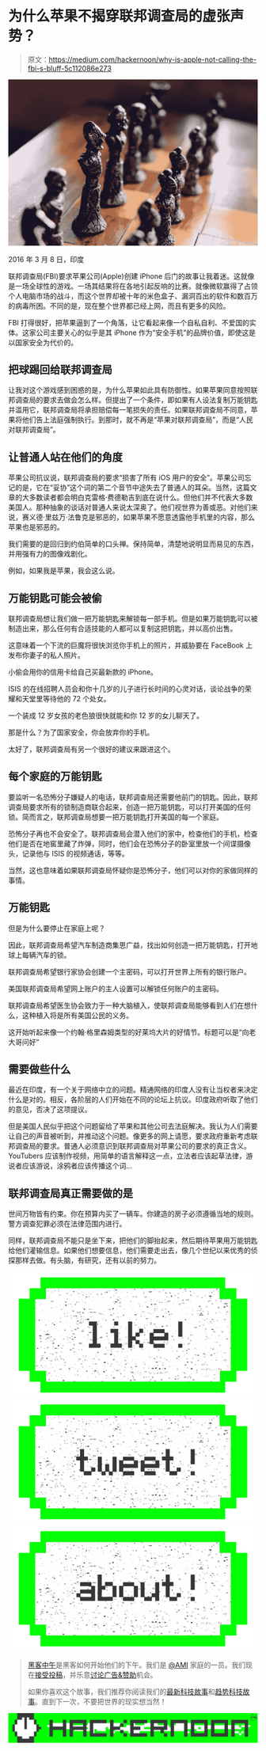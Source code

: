 # 为什么苹果不揭穿联邦调查局的虚张声势？

> 原文：<https://medium.com/hackernoon/why-is-apple-not-calling-the-fbi-s-bluff-5c112086e273>

![](img/403d3935e622704a9b585306254a9fc0.png)

2016 年 3 月 8 日，印度

联邦调查局(FBI)要求苹果公司(Apple)创建 iPhone 后门的故事让我着迷。这就像是一场全球性的游戏。一场其结果将在各地引起反响的比赛。就像微软赢得了占领个人电脑市场的战斗，而这个世界却被十年的米色盒子、漏洞百出的软件和数百万的病毒所困。不同的是，现在整个世界都已经上网，而且有更多的风险。

FBI 打得很好，把苹果逼到了一个角落，让它看起来像一个自私自利、不爱国的实体。这家公司主要关心的似乎是其 iPhone 作为“安全手机”的品牌价值，即使这是以国家安全为代价的。

## 把球踢回给联邦调查局

让我对这个游戏感到困惑的是，为什么苹果如此具有防御性。如果苹果同意按照联邦调查局的要求去做会怎么样。但提出了一个条件，即如果有人设法复制万能钥匙并滥用它，联邦调查局将承担赔偿每一笔损失的责任。如果联邦调查局不同意，苹果将他们告上法庭强制执行。到那时，就不再是“苹果对联邦调查局”，而是“人民对联邦调查局”。

## 让普通人站在他们的角度

苹果公司抗议说，联邦调查局的要求“损害了所有 iOS 用户的安全”。苹果公司忘记的是，它在“妥协”这个词的第二个音节中途失去了普通人的耳朵。当然，这篇文章的大多数读者都会明白克雷格·费德勒吉到底在说什么。但他们并不代表大多数美国人。那种抽象的谈话对普通人来说太深奥了。他们视世界为善或恶。对他们来说，赛义德·里兹万·法鲁克是邪恶的，如果苹果不愿意透露他手机里的内容，那么苹果也是邪恶的。

我们需要的是回归到约伯简单的口头禅。保持简单，清楚地说明显而易见的东西，并用强有力的图像戏剧化。

例如，如果我是苹果，我会这么说。

## 万能钥匙可能会被偷

联邦调查局想让我们做一把万能钥匙来解锁每一部手机。但是如果万能钥匙可以被制造出来，那么任何有合适技能的人都可以复制这把钥匙，并以高价出售。

这意味着一个下流的巨魔将很快浏览你手机上的照片，并威胁要在 FaceBook 上发布你妻子的私人照片。

小偷会用你的信用卡给自己买最新款的 iPhone。

ISIS 的在线招聘人员会和你十几岁的儿子进行长时间的心灵对话，谈论战争的荣耀和天堂里等待他的 72 个处女。

一个装成 12 岁女孩的老色狼很快就能和你 12 岁的女儿聊天了。

那是什么？为了国家安全，你会放弃你的手机。

太好了，联邦调查局有另一个很好的建议来跟进这个。

## 每个家庭的万能钥匙

要监听一名恐怖分子嫌疑人的电话，联邦调查局还需要他前门的钥匙。因此，联邦调查局要求所有的锁制造商联合起来，创造一把万能钥匙，可以打开美国的任何锁。简而言之，联邦调查局想要一把万能钥匙打开美国的每一个家庭。

恐怖分子再也不会安全了。联邦调查局会潜入他们的家中，检查他们的手机，检查他们是否在地窖里藏了炸弹，同时，他们会在恐怖分子的卧室里放一个间谍摄像头，记录他与 ISIS 的视频通话，等等。

当然，这也意味着如果联邦调查局怀疑你是恐怖分子，他们可以对你的家做同样的事情。

## 万能钥匙

但是为什么要停止在家庭上呢？

因此，联邦调查局希望汽车制造商集思广益，找出如何创造一把万能钥匙，打开地球上每辆汽车的锁。

联邦调查局希望银行家协会创建一个主密码，可以打开世界上所有的银行账户。

美国联邦调查局希望网上账户的主人设置可以解锁任何账户的主密码。

联邦调查局希望医生协会致力于一种大脑植入，使联邦调查局能够看到人们在想什么，这种植入将是所有美国公民的义务。

这开始听起来像一个约翰·格里森姆类型的好莱坞大片的好情节。标题可以是“向老大哥问好”

## 需要做些什么

最近在印度，有一个关于网络中立的问题。精通网络的印度人没有让当权者来决定什么是对的。相反，各阶层的人们开始在不同的论坛上抗议。印度政府听取了他们的意见，否决了这项提议。

但是美国人民似乎把这个问题留给了苹果和其他公司去法庭解决。我认为人们需要让自己的声音被听到，并推动这个问题。像更多的网上请愿，要求政府重新考虑联邦调查局的要求。普通人必须意识到联邦调查局对苹果公司的要求的真正含义。YouTubers 应该制作视频，用简单的语言解释这一点，立法者应该起草法律，游说者应该游说，涂鸦者应该传播这个词…

## 联邦调查局真正需要做的是

世间万物皆有约束。你在预算内买了一辆车。你建造的房子必须遵循当地的规则。警方调查犯罪必须在法律范围内进行。

同样，联邦调查局不能只是坐下来，把他们的脚抬起来，然后期待苹果用万能钥匙给他们灌输信息。如果他们想要信息，他们需要走出去，像几个世纪以来优秀的侦探那样去做。有头脑，有研究，还有以前的努力。

[![](img/50ef4044ecd4e250b5d50f368b775d38.png)](http://bit.ly/HackernoonFB)[![](img/979d9a46439d5aebbdcdca574e21dc81.png)](https://goo.gl/k7XYbx)[![](img/2930ba6bd2c12218fdbbf7e02c8746ff.png)](https://goo.gl/4ofytp)

> [黑客中午](http://bit.ly/Hackernoon)是黑客如何开始他们的下午。我们是 [@AMI](http://bit.ly/atAMIatAMI) 家庭的一员。我们现在[接受投稿](http://bit.ly/hackernoonsubmission)，并乐意[讨论广告&赞助](mailto:partners@amipublications.com)机会。
> 
> 如果你喜欢这个故事，我们推荐你阅读我们的[最新科技故事](http://bit.ly/hackernoonlatestt)和[趋势科技故事](https://hackernoon.com/trending)。直到下一次，不要把世界的现实想当然！

[![](img/be0ca55ba73a573dce11effb2ee80d56.png)](https://goo.gl/Ahtev1)